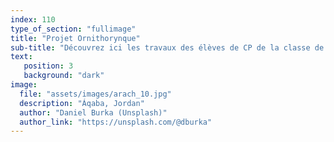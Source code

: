 ```yaml
---
index: 110
type_of_section: "fullimage"
title: "Projet Ornithorynque"
sub-title: "Découvrez ici les travaux des élèves de CP de la classe de Madame Marckert ... après les congés d'été."
text:
   position: 3
   background: "dark"
image:
  file: "assets/images/arach_10.jpg"
  description: "Áqaba, Jordan"
  author: "Daniel Burka (Unsplash)"
  author_link: "https://unsplash.com/@dburka"
---
```


